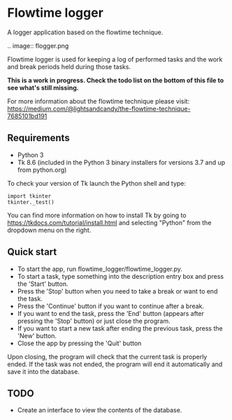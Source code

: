 Flowtime logger
===============
A logger application based on the flowtime technique.

.. image:: flogger.png

Flowtime logger is used for keeping a log of performed tasks and the work and break periods held during those tasks.

**This is a work in progress. Check the todo list on the bottom of this file to see what's still missing.**

For more information about the flowtime technique please visit:
https://medium.com/@lightsandcandy/the-flowtime-technique-7685101bd191

Requirements
-------------

- Python 3
- Tk 8.6 (included in the Python 3 binary installers for versions 3.7 and up from python.org)

To check your version of Tk launch the Python shell and type:

    import tkinter
    tkinter._test()

You can find more information on how to install Tk by going to https://tkdocs.com/tutorial/install.html and selecting "Python" from the dropdown menu on the right.

Quick start
-----------

 - To start the app, run flowtime_logger/flowtime_logger.py.
 - To start a task, type something into the description entry box and press the 'Start' button.
 - Press the 'Stop' button when you need to take a break or want to end the task.
 - Press the 'Continue' button if you want to continue after a break.
 - If you want to end the task, press the 'End' button (appears after pressing the 'Stop' button) or just close the program.
 - If you want to start a new task after ending the previous task, press the 'New' button.
 - Close the app by pressing the 'Quit' button

 Upon closing, the program will check that the current task is properly ended.
 If the task was not ended, the program will end it automatically and save it into the database.

 TODO
 ----

 - Create an interface to view the contents of the database.
